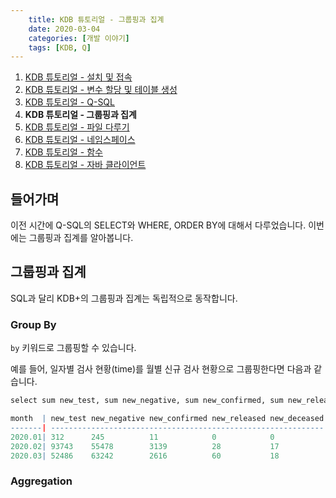 ```yaml
---
    title: KDB 튜토리얼 - 그룹핑과 집계
    date: 2020-03-04
    categories: [개발 이야기]
    tags: [KDB, Q]
---
```


1. [KDB 튜토리얼 - 설치 및 접속](/archives/kdb-tutorial/install-and-connection)
2. [KDB 튜토리얼 - 변수 할당 및 테이블 생성](/archives/kdb-tutorial/assign-variables-and-tables)
3. [KDB 튜토리얼 - Q-SQL](/archives/kdb-tutorial/q-sql)
4. **KDB 튜토리얼 - 그룹핑과 집계**
5. [KDB 튜토리얼 - 파일 다루기](/archives/kdb-tutorial/file)
6. [KDB 튜토리얼 - 네임스페이스](/archives/kdb-tutorial/namespace)
7. [KDB 튜토리얼 - 함수](/archives/kdb-tutorial/function)
8. [KDB 튜토리얼 - 자바 클라이언트](/archives/kdb-tutorial/java-client)

## 들어가며
이전 시간에 Q-SQL의 SELECT와 WHERE, ORDER BY에 대해서 다루었습니다. 이번에는 그룹핑과 집계를 알아봅니다.

## 그룹핑과 집계
SQL과 달리 KDB+의 그룹핑과 집계는 독립적으로 동작합니다.

### Group By

`by` 키워드로 그룹핑할 수 있습니다.

예를 들어, 일자별 검사 현황(time)를 월별 신규 검사 현황으로 그룹핑한다면 다음과 같습니다.
```q
select sum new_test, sum new_negative, sum new_confirmed, sum new_released, sum new_deceased by date.month from time

month  | new_test new_negative new_confirmed new_released new_deceased
-------| -------------------------------------------------------------
2020.01| 312      245          11            0            0           
2020.02| 93743    55478        3139          28           17          
2020.03| 52486    63242        2616          60           18          

```

### Aggregation


